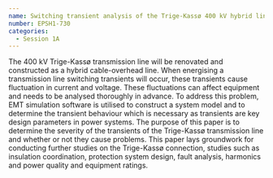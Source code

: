 ```yaml
---
name: Switching transient analysis of the Trige-Kassø 400 kV hybrid line
number: EPSH1-730
categories: 
  - Session 1A
---
```


The 400 kV Trige-Kassø transmission line will be renovated and constructed as a hybrid cable-overhead line.
When energising a transmission line switching transients will occur, these transients cause fluctuation in current and voltage.
These fluctuations can affect equipment and needs to be analysed thoroughly in advance.
To address this problem, EMT simulation software is utilised to construct a system model and to determine the transient behaviour which is necessary as transients are key design parameters in power systems.
The purpose of this paper is to determine the severity of the transients of the Trige-Kassø transmission line and whether or not they cause problems. 
This paper lays groundwork for conducting further studies on the Trige-Kassø connection, studies such as insulation coordination, protection system design, fault analysis, harmonics and power quality and equipment ratings. 